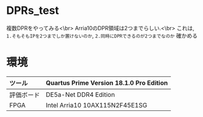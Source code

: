 # DPRs_test
複数DPRをやってみる<\br>
Arria10のDPR領域は2つまでらしい.<\br>
これは, `1.そもそもIPを2つまでしか置けないのか`, `2.同時にDPRできるのが2つまでなのか` 確かめる


# 環境
|ツール    |Quartus Prime Version 18.1.0 Pro Edition|
|:---------|:---------------------------------------|
|評価ボード|DE5a-Net DDR4 Edition                   |
|FPGA      |Intel Arria10 10AX115N2F45E1SG          |




